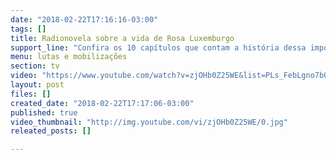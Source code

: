 ```yaml
---
date: "2018-02-22T17:16:16-03:00"
tags: []
title: Radionovela sobre a vida de Rosa Luxemburgo
support_line: "Confira os 10 capítulos que contam a história dessa importante lutadora!"
menu: lutas e mobilizações
section: tv
video: "https://www.youtube.com/watch?v=zjOHb0Z25WE&list=PLs_FebLgno7bO8OY8zal6kLmHWmuD2iQY"
layout: post
files: []
created_date: "2018-02-22T17:17:06-03:00"
published: true
video_thumbnail: "http://img.youtube.com/vi/zjOHb0Z25WE/0.jpg"
releated_posts: []

---
```

